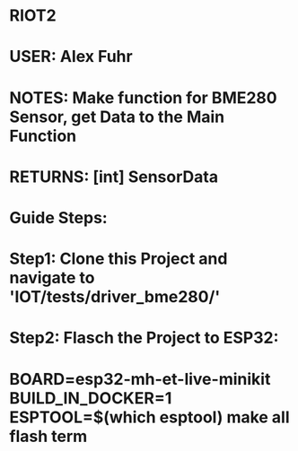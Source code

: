 # RIOT2
# USER:   Alex Fuhr 
# NOTES: Make function for BME280 Sensor, get Data to the Main Function
# RETURNS: [int] SensorData
# Guide Steps: 
# Step1: Clone this Project and navigate to 'IOT/tests/driver_bme280/'
# Step2: Flasch the Project to ESP32:
#        BOARD=esp32-mh-et-live-minikit BUILD_IN_DOCKER=1 ESPTOOL=$(which esptool) make all flash term 
